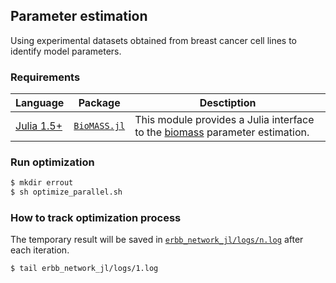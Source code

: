 ## Parameter estimation

Using experimental datasets obtained from breast cancer cell lines to identify model parameters.

### Requirements

| Language                            | Package                                                   | Desctiption                                                                                                           |
| ----------------------------------- | --------------------------------------------------------- | --------------------------------------------------------------------------------------------------------------------- |
| [Julia 1.5+](https://julialang.org) | [`BioMASS.jl`](https://github.com/biomass-dev/BioMASS.jl) | This module provides a Julia interface to the [biomass](https://github.com/biomass-dev/biomass) parameter estimation. |

### Run optimization

```bash
$ mkdir errout
$ sh optimize_parallel.sh
```

### How to track optimization process

The temporary result will be saved in [`erbb_network_jl/logs/n.log`](https://github.com/pasmopy/breast_cancer/tree/master/training/erbb_network_jl/logs) after each iteration.

```bash
$ tail erbb_network_jl/logs/1.log
```
